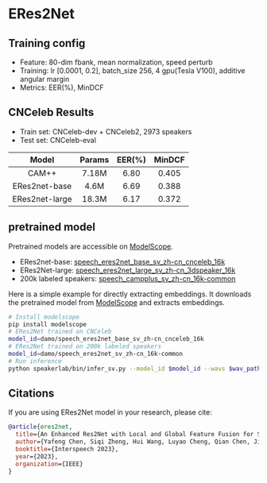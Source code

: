 # ERes2Net

## Training config
- Feature: 80-dim fbank, mean normalization, speed perturb
- Training: lr [0.0001, 0.2], batch_size 256, 4 gpu(Tesla V100), additive angular margin
- Metrics: EER(%), MinDCF

## CNCeleb Results
- Train set: CNCeleb-dev + CNCeleb2, 2973 speakers
- Test set: CNCeleb-eval

| Model | Params | EER(%) | MinDCF |
|:-----:|:------:|:------:|:------:|
| CAM++ | 7.18M  | 6.80 | 0.405 |
| ERes2net-base | 4.6M  | 6.69 | 0.388 |
| ERes2net-large | 18.3M  | 6.17 | 0.372 |

## pretrained model
Pretrained models are accessible on [ModelScope](https://www.modelscope.cn/models?page=1&tasks=speaker-verification&type=audio).

- ERes2net-base: [speech_eres2net_base_sv_zh-cn_cnceleb_16k](https://modelscope.cn/models/damo/speech_eres2net_base_sv_zh-cn_cnceleb_16k/summary)
- ERes2Net-large: [speech_eres2net_large_sv_zh-cn_3dspeaker_16k](https://modelscope.cn/models/damo/speech_eres2net_large_sv_zh-cn_3dspeaker_16k/summary)
- 200k labeled speakers: [speech_campplus_sv_zh-cn_16k-common](https://www.modelscope.cn/models/damo/speech_campplus_sv_zh-cn_16k-common/summary)

Here is a simple example for directly extracting embeddings. It downloads the pretrained model from [ModelScope](https://www.modelscope.cn/models?page=1&tasks=speaker-verification&type=audio) and extracts embeddings.
``` sh
# Install modelscope
pip install modelscope
# ERes2Net trained on CNCeleb
model_id=damo/speech_eres2net_base_sv_zh-cn_cnceleb_16k
# ERes2Net trained on 200k labeled speakers
model_id=damo/speech_eres2net_sv_zh-cn_16k-common
# Run inference
python speakerlab/bin/infer_sv.py --model_id $model_id --wavs $wav_path
```

## Citations
If you are using ERes2Net model in your research, please cite: 
```BibTeX
@article{eres2net,
  title={An Enhanced Res2Net with Local and Global Feature Fusion for Speaker Verification},
  author={Yafeng Chen, Siqi Zheng, Hui Wang, Luyao Cheng, Qian Chen, Jiajun Qi},
  booktitle={Interspeech 2023},
  year={2023},
  organization={IEEE}
}
```
